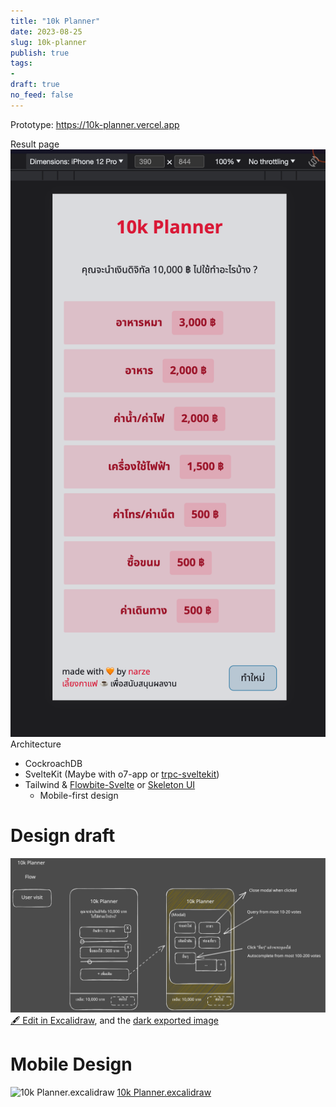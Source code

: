 ```yaml
---
title: "10k Planner"
date: 2023-08-25
slug: 10k-planner
publish: true
tags:
- 
draft: true
no_feed: false
---
```


Prototype: https://10k-planner.vercel.app

Result page
![|300](1-Projects/attachments/10k%20Planner.png)
Architecture
- CockroachDB
- SvelteKit (Maybe with o7-app or [trpc-sveltekit](https://icflorescu.github.io/trpc-sveltekit/))
- Tailwind & [Flowbite-Svelte](https://flowbite-svelte.com) or [Skeleton UI](https://skeleton.dev)
    - Mobile-first design

# Design draft
![10k Planner 2023-08-25 12.18.17.excalidraw](1-Projects/attachments/10k%20Planner%202023-08-25%2012.18.17.excalidraw.svg)
[🖋 Edit in Excalidraw](1-Projects/attachments/10k%20Planner%202023-08-25%2012.18.17.excalidraw.md.md), and the [dark exported image](1-Projects/attachments/10k%20Planner%202023-08-25%2012.18.17.excalidraw.dark.svg)

# Mobile Design
![10k Planner.excalidraw](Excalidraw.priv/10k%20Planner.excalidraw.svg)
[10k Planner.excalidraw](Excalidraw.priv/10k%20Planner.excalidraw.md)